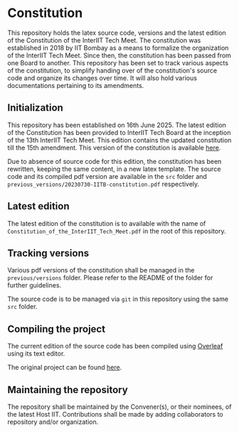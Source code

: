 # Constitution

This repository holds the latex source code, versions and the latest edition of the Constitution of the InterIIT Tech Meet. The constitution was established in 2018 by IIT Bombay as a means to formalize the organization of the InterIIT Tech Meet. Since then, the constitution has been passed from one Board to another. This repository has been set to track various aspects of the constitution, to simplify handing over of the constitution's source code and organize its changes over time. It will also hold various documentations pertaining to its amendments.

## Initialization

This repository has been established on 16th June 2025. The latest edition of the Constitution has been provided to InterIIT Tech Board at the inception of the 13th InterIIT Tech Meet. This edition contains the updated constitution till the 15th amendment. This version of the constitution is available [here](./previous_versions/20230730-IITM-constitution.pdf).

Due to absence of source code for this edition, the constitution has been rewritten, keeping the same content, in a new latex template. The source code and its compiled pdf version are available in the `src` folder and `previous_versions/20230730-IITB-constitution.pdf` respectively.

## Latest edition
The latest edition of the constitution is to available with the name of `Constitution_of_the_InterIIT_Tech_Meet.pdf` in the root of this repository.

## Tracking versions
Various pdf versions of the constitution shall be managed in the `previous/versions` folder.  Please refer to the README of the folder for further guidelines.

The source code is to be managed via `git` in this repository using the same `src` folder.

## Compiling the project
The current edition of the source code has been compiled using [Overleaf](https:overleaf.com) using its text editor. 

The original project can be found [here](https://www.overleaf.com/read/bkgwmygbtcwv#942950).


## Maintaining the repository
The repository shall be maintained by the Convener(s), or their nominees, of the latest Host IIT. Contributions shall be made by adding collaborators to repository and/or organization.